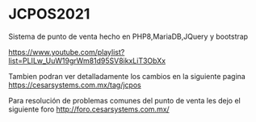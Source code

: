 # JCPOS2021
Sistema de punto de venta hecho en PHP8,MariaDB,JQuery y bootstrap

https://www.youtube.com/playlist?list=PLILw_UuW19grWm81d95SV8ikxLiT3ObXx

Tambien podran ver detalladamente los cambios en la siguiente pagina
https://cesarsystems.com.mx/tag/jcpos

Para resolución de problemas comunes del punto de venta les dejo el siguiente foro
http://foro.cesarsystems.com.mx/
